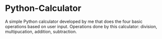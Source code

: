 # Python-Calculator
A simple Python calculator developed by me that does the four basic operations based on user input.
Operations done by this calculator: division, multipucation, addition, subtraction.
